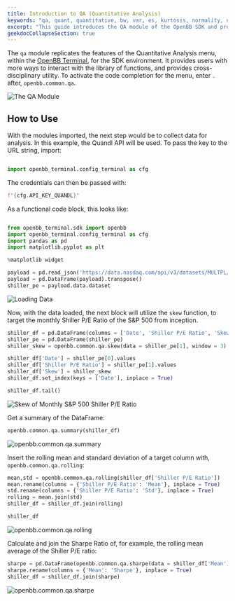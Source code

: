 ```yaml
---
title: Introduction to QA (Quantitative Analysis)
keywords: "qa, quant, quantitative, bw, var, es, kurtosis, normality, omega, quantile, rolling, sharpe, skew, spread, summary, unitroot, var, math"
excerpt: "This guide introduces the QA module of the OpenBB SDK and provides some examples."
geekdocCollapseSection: true
---
```

The `qa` module replicates the features of the Quantitative Analysis menu, within the <a href="https://openbb-finance.github.io/OpenBBTerminal/terminal/common/qa/" target="_blank">OpenBB Terminal</a>, for the SDK environment. It provides users with more ways to interact with the library of functions, and provides cross-disciplinary utility. To activate the code completion for the menu, enter `.` after, `openbb.common.qa`.

![The QA Module](https://user-images.githubusercontent.com/85772166/200109595-dbfde965-72b4-40fc-88bf-95f34a30f5d9.png "The QA Module")

## How to Use

With the modules imported, the next step would be to collect data for analysis. In this example, the Quandl API will be used. To pass the key to the URL string, import:

```python

import openbb_terminal.config_terminal as cfg

```
The credentials can then be passed with:

```python
f"{cfg.API_KEY_QUANDL}"
```

As a functional code block, this looks like:

```python

from openbb_terminal.sdk import openbb
import openbb_terminal.config_terminal as cfg
import pandas as pd
import matplotlib.pyplot as plt

%matplotlib widget
```

```python
payload = pd.read_json('https://data.nasdaq.com/api/v3/datasets/MULTPL/SHILLER_PE_RATIO_MONTH.json?api_key='f"{cfg.API_KEY_QUANDL}")
payload = pd.DataFrame(payload).transpose()
shiller_pe = payload.data.dataset
```

![Loading Data](https://user-images.githubusercontent.com/85772166/200109605-4cdd01b2-2974-4222-bb6c-0bf14c593cb5.png "Loading Data")

Now, with the data loaded, the next block will utilize the `skew` function, to target the monthly Shiller P/E Ratio of the S&P 500 from inception.

```python
shiller_df = pd.DataFrame(columns = ['Date', 'Shiller P/E Ratio', 'Skew'])
shiller_pe = pd.DataFrame(shiller_pe)
shiller_skew = openbb.common.qa.skew(data = shiller_pe[1], window = 3)

shiller_df['Date'] = shiller_pe[0].values
shiller_df['Shiller P/E Ratio'] = shiller_pe[1].values
shiller_df['Skew'] = shiller_skew
shiller_df.set_index(keys = ['Date'], inplace = True)

shiller_df.tail()
```

![Skew of Monthly S&P 500 Shiller P/E Ratio](https://user-images.githubusercontent.com/85772166/200109627-0e532041-dd6a-41ef-ad17-41acd1b58caf.png "Skew of Monthly S&P 500 Shiller P/E Ratio")

Get a summary of the DataFrame:

```python
openbb.common.qa.summary(shiller_df)
```

![openbb.common.qa.summary](https://user-images.githubusercontent.com/85772166/200109649-fdf9b1f8-6e7e-47df-8baa-b1e265872b12.png "openbb.common.qa.summary")

Insert the rolling mean and standard deviation of a target column with, `openbb.common.qa.rolling`:

```python
mean,std = openbb.common.qa.rolling(shiller_df['Shiller P/E Ratio'])
mean.rename(columns = {'Shiller P/E Ratio': 'Mean'}, inplace = True)
std.rename(columns = {'Shiller P/E Ratio': 'Std'}, inplace = True)
rolling = mean.join(std)
shiller_df = shiller_df.join(rolling)

shiller_df
```

![openbb.common.qa.rolling](https://user-images.githubusercontent.com/85772166/200109671-ec0d62ac-fedc-4690-a972-b326a1f05da3.png "openbb.common.qa.rolling")

Calculate and join the Sharpe Ratio of, for example, the rolling mean average of the Shiller P/E ratio:

```python
sharpe = pd.DataFrame(openbb.common.qa.sharpe(data = shiller_df['Mean'], window = 12, rfr = 3))
sharpe.rename(columns = {'Mean': 'Sharpe'}, inplace = True)
shiller_df = shiller_df.join(sharpe)
```

![openbb.common.qa.sharpe](https://user-images.githubusercontent.com/85772166/200109727-85736e12-85c2-43d6-97e0-4a95cf40bd6f.png "openbb.common.qa.sharpe")
